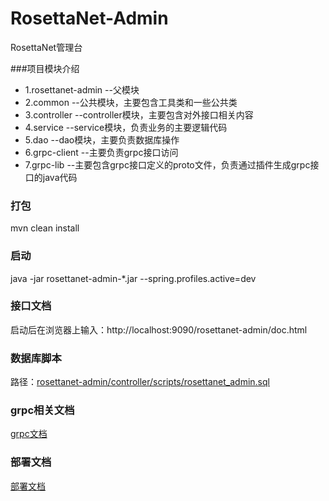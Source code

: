 # RosettaNet-Admin

RosettaNet管理台

###项目模块介绍
+ 1.rosettanet-admin --父模块
+ 2.common --公共模块，主要包含工具类和一些公共类
+ 3.controller --controller模块，主要包含对外接口相关内容
+ 4.service --service模块，负责业务的主要逻辑代码
+ 5.dao --dao模块，主要负责数据库操作
+ 6.grpc-client --主要负责grpc接口访问
+ 7.grpc-lib --主要包含grpc接口定义的proto文件，负责通过插件生成grpc接口的java代码

### 打包
mvn clean install

### 启动
java -jar rosettanet-admin-*.jar --spring.profiles.active=dev

### 接口文档
启动后在浏览器上输入：http://localhost:9090/rosettanet-admin/doc.html

### 数据库脚本
路径：[rosettanet-admin/controller/scripts/rosettanet_admin.sql](./controller/scripts/rosettanet_admin.sql)

### grpc相关文档
[grpc文档](./grpc-lib/README.MD)

### 部署文档
[部署文档](./部署文档.MD)